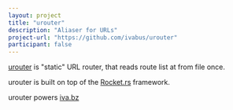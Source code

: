 ```yaml
---
layout: project
title: "urouter"
description: "Aliaser for URLs"
project-url: "https://github.com/ivabus/urouter"
participant: false
---
```


[urouter](https://github.com/ivabus/urouter) is "static" URL router, that reads route list at from file once.

urouter is built on top of the [Rocket.rs](https://rocket.rs) framework.

urouter powers [iva.bz](https://iva.bz)
